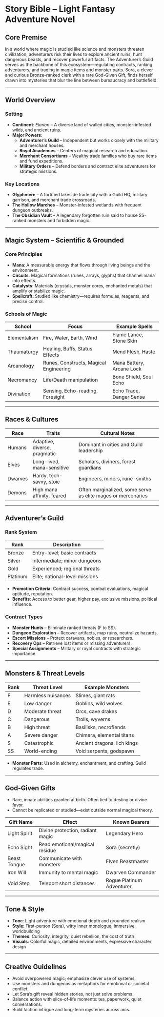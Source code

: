 # Story Bible – Light Fantasy Adventure Novel

## Core Premise
In a world where magic is studied like science and monsters threaten civilization, adventurers risk their lives to explore ancient ruins, hunt dangerous beasts, and recover powerful artifacts. The Adventurer’s Guild serves as the backbone of this ecosystem—regulating contracts, ranking adventurers, and trading in magic items and monster parts. Sora, a clever and curious Bronze-ranked clerk with a rare God-Given Gift, finds herself drawn into mysteries that blur the line between bureaucracy and battlefield.

---

## World Overview

### Setting
- **Continent**: *Elarion* – A diverse land of walled cities, monster-infested wilds, and ancient ruins.
- **Major Powers**:
  - **Adventurer’s Guild** – Independent but works closely with the military and merchant houses.
  - **Royal Academies** – Centers of magical research and education.
  - **Merchant Consortiums** – Wealthy trade families who buy rare items and fund expeditions.
  - **Military Orders** – Defend borders and contract elite adventurers for strategic missions.

### Key Locations
- **Glyphmere** – A fortified lakeside trade city with a Guild HQ, military garrison, and merchant trade crossroads. 
- **The Hollow Marches** – Monster-infested wetlands with frequent dungeon outbreaks.
- **The Obsidian Vault** – A legendary forgotten ruin said to house SS-ranked monsters and forbidden magic.

---

## Magic System – Scientific & Grounded

### Core Principles
- **Mana**: A measurable energy that flows through living beings and the environment.
- **Circuits**: Magical formations (runes, arrays, glyphs) that channel mana into effects.
- **Catalysts**: Materials (crystals, monster cores, enchanted metals) that amplify or stabilize magic.
- **Spellcraft**: Studied like chemistry—requires formulas, reagents, and precise control.

### Schools of Magic
| School       | Focus                                  | Example Spells            |
| ------------ | -------------------------------------- | ------------------------- |
| Elementalism | Fire, Water, Earth, Wind               | Flame Lance, Stone Skin   |
| Thaumaturgy  | Healing, Buffs, Status Effects         | Mend Flesh, Haste         |
| Arcanology   | Runes, Constructs, Magical Engineering | Mana Battery, Arcane Lock |
| Necromancy   | Life/Death manipulation                | Bone Shield, Soul Echo    |
| Divination   | Sensing, Echo-reading, Foresight       | Echo Trace, Danger Sense  |

---

##  Races & Cultures

| Race    | Traits                       | Cultural Notes                                               |
| ------- | ---------------------------- | ------------------------------------------------------------ |
| Humans  | Adaptive, diverse, pragmatic | Dominant in cities and Guild leadership                      |
| Elves   | Long-lived, mana-sensitive   | Scholars, diviners, forest guardians                         |
| Dwarves | Hardy, tech-savvy, stoic     | Engineers, miners, rune-smiths                               |
| Demons  | High mana affinity, feared   | Often marginalized, some serve as elite mages or mercenaries |

---

## Adventurer’s Guild

### Rank System
| Rank     | Description                    |
| -------- | ------------------------------ |
| Bronze   | Entry-level; basic contracts   |
| Silver   | Intermediate; minor dungeons   |
| Gold     | Experienced; regional threats  |
| Platinum | Elite; national-level missions |

- **Promotion Criteria**: Contract success, combat evaluations, magical aptitude, reputation.
- **Benefits**: Access to better gear, higher pay, exclusive missions, political influence.

### Contract Types
- **Monster Hunts** – Eliminate ranked threats (F to SS).
- **Dungeon Exploration** – Recover artifacts, map ruins, neutralize hazards.
- **Escort Missions** – Protect caravans, nobles, or researchers.
- **Recovery Ops** – Retrieve lost items or missing adventurers.
- **Special Assignments** – Military or royal contracts with strategic importance.

---

## Monsters & Threat Levels

| Rank | Threat Level       | Example Monsters            |
| ---- | ------------------ | --------------------------- |
| F    | Harmless nuisances | Slimes, giant rats          |
| E    | Low danger         | Goblins, wild wolves        |
| D    | Moderate threat    | Orcs, cave drakes           |
| C    | Dangerous          | Trolls, wyverns             |
| B    | High threat        | Basilisks, necrofiends      |
| A    | Severe danger      | Chimera, elemental titans   |
| S    | Catastrophic       | Ancient dragons, lich kings |
| SS   | World-ending       | Void serpents, godspawn     |

- **Monster Parts**: Used in alchemy, enchantment, and crafting. Guild regulates trade.

---

## God-Given Gifts

- Rare, innate abilities granted at birth. Often tied to destiny or divine favor.
- Cannot be replicated or studied—exist outside normal magical theory.

| Gift Name    | Effect                           | Known Bearers             |
| ------------ | -------------------------------- | ------------------------- |
| Light Spirit | Divine protection, radiant magic | Legendary Hero            |
| Echo Sight   | Read emotional/magical residue   | Sora (secretly)           |
| Beast Tongue | Communicate with monsters        | Elven Beastmaster         |
| Iron Will    | Immunity to mental magic         | Dwarven Commander         |
| Void Step    | Teleport short distances         | Rogue Platinum Adventurer |

---

## Tone & Style

- **Tone**: Light adventure with emotional depth and grounded realism
- **Style**: First-person (Sora), witty inner monologue, immersive worldbuilding
- **Themes**: Curiosity, integrity, quiet rebellion, the cost of truth
- **Visuals**: Colorful magic, detailed environments, expressive character design

---

## Creative Guidelines

- Avoid overpowered magic; emphasize clever use of systems.
- Use monsters and dungeons as metaphors for emotional or societal conflict.
- Let Sora’s gift reveal hidden stories, not just solve problems.
- Balance action with slice-of-life moments: tea, paperwork, quiet conversations.
- Build faction intrigue and long-term mysteries across arcs.
